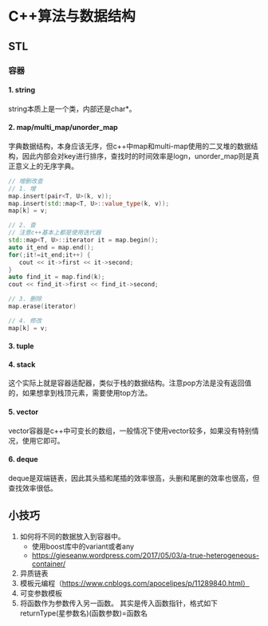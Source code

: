 # C++算法与数据结构

## STL

### 容器

#### 1. string

string本质上是一个类，内部还是char*。

#### 2. map/multi_map/unorder_map

字典数据结构，本身应该无序，但c++中map和multi-map使用的二叉堆的数据结构，因此内部会对key进行排序，查找时的时间效率是logn，unorder_map则是真正意义上的无序字典。

```c++
// 增删改查
// 1. 增
map.insert(pair<T, U>(k, v));
map.insert(std::map<T, U>::value_type(k, v));
map[k] = v;

// 2. 查
// 注意c++基本上都是使用迭代器
std::map<T, U>::iterator it = map.begin();
auto it_end = map.end();
for(;it!=it_end;it++) {
   cout << it->first << it->second;
}
auto find_it = map.find(k);
cout << find_it->first << find_it->second;

// 3. 删除
map.erase(iterator)

// 4. 修改
map[k] = v;
```

#### 3. tuple

#### 4. stack
这个实际上就是容器适配器，类似于栈的数据结构。注意pop方法是没有返回值的，如果想拿到栈顶元素，需要使用top方法。

#### 5. vector
vector容器是c++中可变长的数组，一般情况下使用vector较多，如果没有特别情况，使用它即可。

#### 6. deque
deque是双端链表，因此其头插和尾插的效率很高，头删和尾删的效率也很高，但查找效率很低。

## 小技巧

1. 如何将不同的数据放入到容器中。
   - 使用boost库中的variant或者any
   - https://gieseanw.wordpress.com/2017/05/03/a-true-heterogeneous-container/
2. 异质链表
3. 模板元编程（https://www.cnblogs.com/apocelipes/p/11289840.html）
4. 可变参数模板
5. 将函数作为参数传入另一函数。
   其实是传入函数指针，格式如下returnType(星参数名)(函数参数)=函数名

